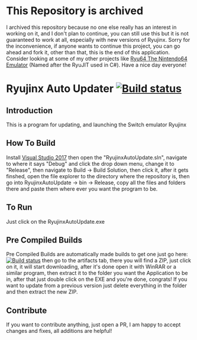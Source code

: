# This Repository is archived
I archived this repository because no one else really has an interest in working on it, and I don't plan to continue, you can still use this but it is not guaranteed to work at all, especially with new versions of Ryujinx.  Sorry for the inconvenience, if anyone wants to continue this project, you can go ahead and fork it, other than that, this is the end of this application.  Consider looking at some of my other projects like [Ryu64 The Nintendo64 Emulator](https://github.com/Ryu64Emulator/Ryu64) (Named after the RyuJIT used in C#).  Have a nice day everyone!

# Ryujinx Auto Updater [![Build status](https://ci.appveyor.com/api/projects/status/otnw26su71adq4j1?svg=true)](https://ci.appveyor.com/project/Dudejoe870/ryujinxautoupdate)
## Introduction
This is a program for updating, and launching the Switch emulator Ryujinx
## How To Build
Install [Visual Studio 2017](https://visualstudio.microsoft.com/) then open the "RyujinxAutoUpdate.sln", navigate to where it says "Debug" and click the drop down menu, change it to "Release", then navigate to Build -> Build Solution, then click it, after it gets finshed, open the file explorer to the directory where the repository is, then go into RyujinxAutoUpdate -> bin -> Release, copy all the files and folders there and paste them where ever you want the program to be.
## To Run
Just click on the RyujinxAutoUpdate.exe
## Pre Compiled Builds
Pre Compiled Builds are automatically made builds to get one just go here: [![Build status](https://ci.appveyor.com/api/projects/status/otnw26su71adq4j1?svg=true)](https://ci.appveyor.com/project/Dudejoe870/ryujinxautoupdate) then go to the artifacts tab, there you will find a ZIP, just click on it, it will start downloading, after it's done open it with WinRAR or a similar program, then extract it to the folder you want the Application to be in, after that just double click on the EXE and you're done, congrats!  If you want to update from a previous version just delete everything in the folder and then extract the new ZIP.
## Contribute
If you want to contribute anything, just open a PR, I am happy to accept changes and fixes, all additions are helpful!
